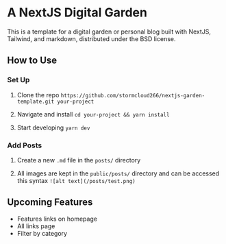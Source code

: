 # A NextJS Digital Garden

This is a template for a digital garden or personal blog built with NextJS, Tailwind, and markdown, distributed under the BSD license.

## How to Use

### Set Up

1. Clone the repo
   `https://github.com/stormcloud266/nextjs-garden-template.git your-project`

2. Navigate and install
   `cd your-project && yarn install`

3. Start developing
   `yarn dev`

### Add Posts

1. Create a new `.md` file in the `posts/` directory

2. All images are kept in the `public/posts/` directory and can be accessed this syntax `![alt text](/posts/test.png)`

## Upcoming Features

- Features links on homepage
- All links page
- Filter by category
